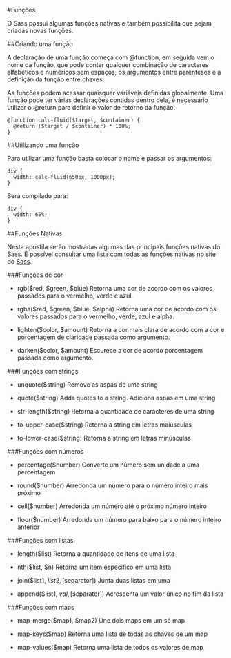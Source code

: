 #Funções

O Sass possui algumas funções nativas e também possibilita que sejam criadas novas funções.

##Criando uma função

A declaração de uma função começa com @function, em seguida vem o nome da função, que pode conter qualquer combinação de caracteres alfabéticos e numéricos sem espaços, os argumentos entre parênteses e a definição da função entre chaves.

As funções podem acessar quaisquer variáveis definidas globalmente. Uma função pode ter várias declarações contidas dentro dela, é necessário utilizar o @return para definir o valor de retorno da função.

```
@function calc-fluid($target, $container) {
  @return ($target / $container) * 100%;
}
```

##Utilizando uma função

Para utilizar uma função basta colocar o nome e passar os argumentos:

```
div {
  width: calc-fluid(650px, 1000px);
}
```

Será compilado para:

```
div {
  width: 65%;
}
```

##Funções Nativas

Nesta apostila serão mostradas algumas das principais funções nativas do Sass. É possível consultar uma lista com todas as funções nativas no site do <a href="http://sass-lang.com/documentation/Sass/Script/Functions.html" target="_blank">Sass</a>.

###Funções de cor

- rgb($red, $green, $blue)
Retorna uma cor de acordo com os valores passados para o vermelho, verde e azul.

- rgba($red, $green, $blue, $alpha)
Retorna uma cor de acordo com os valores passados para o vermelho, verde, azul e alpha.

- lighten($color, $amount)
Retorna a cor mais clara de acordo com a cor e porcentagem de claridade passada como argumento.

- darken($color, $amount)
Escurece a cor de acordo porcentagem passada como argumento.

###Funções com strings

- unquote($string)
Remove as aspas de uma string

- quote($string)
Adds quotes to a string.
Adiciona aspas em uma string

- str-length($string)
Retorna a quantidade de caracteres de uma string

- to-upper-case($string)
Retorna a string em letras maiúsculas

- to-lower-case($string)
Retorna a string em letras minúsculas

###Funções com números

- percentage($number)
Converte um número sem unidade a uma percentagem

- round($number)
Arredonda um número para o número inteiro mais próximo

- ceil($number)
Arredonda um número até o próximo número inteiro

- floor($number)
Arredonda um número para baixo para o número inteiro anterior

###Funções com listas

- length($list)
Retorna a quantidade de itens de uma lista

- nth($list, $n)
Retorna um item específico em uma lista

- join($list1, $list2, [$separator])
Junta duas listas em uma

- append($list1, $val, [$separator])
Acrescenta um valor único no fim da lista

###Funções com maps

- map-merge($map1, $map2)
Une dois maps em um só map

- map-keys($map)
Retorna uma lista de todas as chaves de um map

- map-values($map)
Retorna uma lista de todos os valores de map
